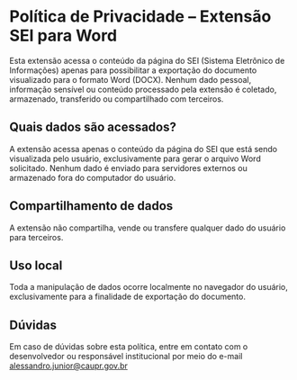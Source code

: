 # Política de Privacidade – Extensão SEI para Word

Esta extensão acessa o conteúdo da página do SEI (Sistema Eletrônico de Informações) apenas para possibilitar a exportação do documento visualizado para o formato Word (DOCX). Nenhum dado pessoal, informação sensível ou conteúdo processado pela extensão é coletado, armazenado, transferido ou compartilhado com terceiros.

## Quais dados são acessados?
A extensão acessa apenas o conteúdo da página do SEI que está sendo visualizada pelo usuário, exclusivamente para gerar o arquivo Word solicitado. Nenhum dado é enviado para servidores externos ou armazenado fora do computador do usuário.

## Compartilhamento de dados
A extensão não compartilha, vende ou transfere qualquer dado do usuário para terceiros.

## Uso local
Toda a manipulação de dados ocorre localmente no navegador do usuário, exclusivamente para a finalidade de exportação do documento.

## Dúvidas
Em caso de dúvidas sobre esta política, entre em contato com o desenvolvedor ou responsável institucional por meio do e-mail alessandro.junior@caupr.gov.br
